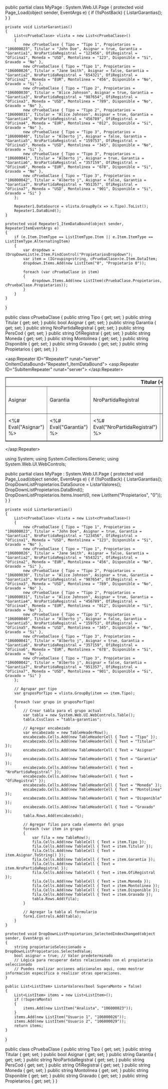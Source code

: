 



public partial class MyPage : System.Web.UI.Page
{
    protected void Page_Load(object sender, EventArgs e)
    {
        if (!IsPostBack)
        {
            ListarGarantias();
        }
    }

    private void ListarGarantias()
    {
        List<cPruebaClase> vlista = new List<cPruebaClase>()
        {
            new cPruebaClase { Tipo = "Tipo 1", Propietarios = "106000023", Titular = "John Doe", Asignar = true, Garantia = "Garantia1", NroPartidaRegistral = "123456", OfiRegistral = "Oficina1", Moneda = "USD", Montolinea = "123", Disponible = "Si", Gravado = "No" },
            new cPruebaClase { Tipo = "Tipo 1", Propietarios = "106000026", Titular = "Jane Smith", Asignar = false, Garantia = "Garantia2", NroPartidaRegistral = "654321", OfiRegistral = "Oficina2", Moneda = "EUR", Montolinea = "456", Disponible = "No", Gravado = "Si" },
            new cPruebaClase { Tipo = "Tipo 2", Propietarios = "106000030", Titular = "Alice Johnson", Asignar = true, Garantia = "Garantia3", NroPartidaRegistral = "987654", OfiRegistral = "Oficina3", Moneda = "USD", Montolinea = "789", Disponible = "No", Gravado = "No" },
            new cPruebaClase { Tipo = "Tipo 2", Propietarios = "106000031", Titular = "Alice Johnson", Asignar = true, Garantia = "Garantia4", NroPartidaRegistral = "456789", OfiRegistral = "Oficina4", Moneda = "EUR", Montolinea = "012", Disponible = "Si", Gravado = "No" },
            new cPruebaClase { Tipo = "Tipo 3", Propietarios = "106000040", Titular = "Alberto j", Asignar = false, Garantia = "Garantia5", NroPartidaRegistral = "159753", OfiRegistral = "Oficina5", Moneda = "USD", Montolinea = "345", Disponible = "No", Gravado = "Si" },
            new cPruebaClase { Tipo = "Tipo 3", Propietarios = "106000041", Titular = "Alberto j", Asignar = true, Garantia = "Garantia6", NroPartidaRegistral = "357159", OfiRegistral = "Oficina6", Moneda = "EUR", Montolinea = "678", Disponible = "Si", Gravado = "No" },
            new cPruebaClase { Tipo = "Tipo 3", Propietarios = "106000042", Titular = "Alberto j", Asignar = false, Garantia = "Garantia7", NroPartidaRegistral = "951357", OfiRegistral = "Oficina7", Moneda = "USD", Montolinea = "901", Disponible = "Si", Gravado = "Si" }
        };

        Repeater1.DataSource = vlista.GroupBy(x => x.Tipo).ToList();
        Repeater1.DataBind();
    }

    protected void Repeater1_ItemDataBound(object sender, RepeaterItemEventArgs e)
    {
        if (e.Item.ItemType == ListItemType.Item || e.Item.ItemType == ListItemType.AlternatingItem)
        {
            var dropdown = (DropDownList)e.Item.FindControl("PropietariosDropdown");
            var item = (IGrouping<string, cPruebaClase>)e.Item.DataItem;
            dropdown.Items.Add(new ListItem("0", "Propietario 0"));

            foreach (var cPruebaClase in item)
            {
                dropdown.Items.Add(new ListItem(cPruebaClase.Propietarios, cPruebaClase.Propietarios));
            }
        }
    }
}

public class cPruebaClase
{
    public string Tipo { get; set; }
    public string Titular { get; set; }
    public bool Asignar { get; set; }
    public string Garantia { get; set; }
    public string NroPartidaRegistral { get; set; }
    public string PersCod { get; set; }
    public string OfiRegistral { get; set; }
    public string Moneda { get; set; }
    public string Montolinea { get; set; }
    public string Disponible { get; set; }
    public string Gravado { get; set; }
    public string Propietarios { get; set; }
}

<asp:Repeater ID="Repeater1" runat="server" OnItemDataBound="Repeater1_ItemDataBound">
    <ItemTemplate>
        <table border="1">
            <tr>
                <th colspan="10">Titular (<%# ((IGrouping<string, cPruebaClase>)Container.DataItem).Key %>)</th>
            </tr>
            <tr>
                <td>Asignar</td>
                <td>Garantia</td>
                <td>NroPartidaRegistral</td>
                <td colspan="2">OfiRegistral</td>
                <td>Moneda</td>
                <td>Montolinea</td>
                <td>Disponible</td>
                <td>Gravado</td>
                <td>
                    <asp:DropDownList ID="PropietariosDropdown" runat="server"></asp:DropDownList>
                </td>
            </tr>
            <asp:Repeater ID="SubItemRepeater" runat="server">
                <ItemTemplate>
                    <tr>
                        <td><%# Eval("Asignar") %></td>
                        <td><%# Eval("Garantia") %></td>
                        <td><%# Eval("NroPartidaRegistral") %></td>
                        <td colspan="2"><%# Eval("OfiRegistral") %></td>
                        <td><%# Eval("Moneda") %></td>
                        <td><%# Eval("Montolinea") %></td>
                        <td><%# Eval("Disponible") %></td>
                        <td><%# Eval("Gravado") %></td>
                        <td>
                            <asp:DropDownList ID="PropietariosDropdown" runat="server"></asp:DropDownList>
                        </td>
                    </tr>
                </ItemTemplate>
            </asp:Repeater>
        </table>
    </ItemTemplate>
</asp:Repeater>



using System;
using System.Collections.Generic;
using System.Web.UI.WebControls;

public partial class MyPage : System.Web.UI.Page
{
    protected void Page_Load(object sender, EventArgs e)
    {
        if (!IsPostBack)
        {
            ListarGarantias();
            DropDownListPropietarios.DataSource = ListarValores();
            DropDownListPropietarios.DataBind();
            DropDownListPropietarios.Items.Insert(0, new ListItem("Propietarios", "0"));
        }
    }

    private void ListarGarantias()
    {
        List<cPruebaClase> vlista = new List<cPruebaClase>()
        {
            new cPruebaClase { Tipo = "Tipo 1", Propietarios = "106000023", Titular = "John Doe", Asignar = true, Garantia = "Garantia1", NroPartidaRegistral = "123456", OfiRegistral = "Oficina1", Moneda = "USD", Montolinea = "123", Disponible = "Si", Gravado = "No" },
            new cPruebaClase { Tipo = "Tipo 1", Propietarios = "106000026", Titular = "Jane Smith", Asignar = false, Garantia = "Garantia2", NroPartidaRegistral = "654321", OfiRegistral = "Oficina2", Moneda = "EUR", Montolinea = "456", Disponible = "No", Gravado = "Si" },
            new cPruebaClase { Tipo = "Tipo 2", Propietarios = "106000030", Titular = "Alice Johnson", Asignar = true, Garantia = "Garantia3", NroPartidaRegistral = "987654", OfiRegistral = "Oficina3", Moneda = "USD", Montolinea = "789", Disponible = "No", Gravado = "No" },
            new cPruebaClase { Tipo = "Tipo 2", Propietarios = "106000031", Titular = "Alice Johnson", Asignar = true, Garantia = "Garantia4", NroPartidaRegistral = "456789", OfiRegistral = "Oficina4", Moneda = "EUR", Montolinea = "012", Disponible = "Si", Gravado = "No" },
            new cPruebaClase { Tipo = "Tipo 3", Propietarios = "106000040", Titular = "Alberto j", Asignar = false, Garantia = "Garantia5", NroPartidaRegistral = "159753", OfiRegistral = "Oficina5", Moneda = "USD", Montolinea = "345", Disponible = "No", Gravado = "Si" },
            new cPruebaClase { Tipo = "Tipo 3", Propietarios = "106000041", Titular = "Alberto j", Asignar = true, Garantia = "Garantia6", NroPartidaRegistral = "357159", OfiRegistral = "Oficina6", Moneda = "EUR", Montolinea = "678", Disponible = "Si", Gravado = "No" },
            new cPruebaClase { Tipo = "Tipo 3", Propietarios = "106000042", Titular = "Alberto j", Asignar = false, Garantia = "Garantia7", NroPartidaRegistral = "951357", OfiRegistral = "Oficina7", Moneda = "USD", Montolinea = "901", Disponible = "Si", Gravado = "Si" }
        };

        // Agrupar por tipo
        var gruposPorTipo = vlista.GroupBy(item => item.Tipo);

        foreach (var grupo in gruposPorTipo)
        {
            // Crear tabla para el grupo actual
            var tabla = new System.Web.UI.WebControls.Table();
            tabla.CssClass = "tabla-garantias";

            // Agregar encabezado
            var encabezado = new TableHeaderRow();
            encabezado.Cells.Add(new TableHeaderCell { Text = "Tipo" });
            encabezado.Cells.Add(new TableHeaderCell { Text = "Titular" });
            encabezado.Cells.Add(new TableHeaderCell { Text = "Asignar" });
            encabezado.Cells.Add(new TableHeaderCell { Text = "Garantia" });
            encabezado.Cells.Add(new TableHeaderCell { Text = "NroPartidaRegistral" });
            encabezado.Cells.Add(new TableHeaderCell { Text = "OfiRegistral" });
            encabezado.Cells.Add(new TableHeaderCell { Text = "Moneda" });
            encabezado.Cells.Add(new TableHeaderCell { Text = "Montolinea" });
            encabezado.Cells.Add(new TableHeaderCell { Text = "Disponible" });
            encabezado.Cells.Add(new TableHeaderCell { Text = "Gravado" });
            tabla.Rows.Add(encabezado);

            // Agregar filas para cada elemento del grupo
            foreach (var item in grupo)
            {
                var fila = new TableRow();
                fila.Cells.Add(new TableCell { Text = item.Tipo });
                fila.Cells.Add(new TableCell { Text = item.Titular });
                fila.Cells.Add(new TableCell { Text = item.Asignar.ToString() });
                fila.Cells.Add(new TableCell { Text = item.Garantia });
                fila.Cells.Add(new TableCell { Text = item.NroPartidaRegistral });
                fila.Cells.Add(new TableCell { Text = item.OfiRegistral });
                fila.Cells.Add(new TableCell { Text = item.Moneda });
                fila.Cells.Add(new TableCell { Text = item.Montolinea });
                fila.Cells.Add(new TableCell { Text = item.Disponible });
                fila.Cells.Add(new TableCell { Text = item.Gravado });
                tabla.Rows.Add(fila);
            }

            // Agregar la tabla al formulario
            form1.Controls.Add(tabla);
        }
    }

    protected void DropDownListPropietarios_SelectedIndexChanged(object sender, EventArgs e)
    {
        string propietarioSeleccionado = DropDownListPropietarios.SelectedValue;
        bool asignar = true; // Valor predeterminado
        // Lógica para recuperar datos relacionados con el propietario seleccionado
        // Puedes realizar acciones adicionales aquí, como mostrar información específica o realizar otras operaciones.
    }

    public List<ListItem> ListarValores(bool SuperaMonto = false)
    {
        List<ListItem> items = new List<ListItem>();
        if (!SuperaMonto)
        {
            items.Add(new ListItem("Analista", "106000023"));
        }
        items.Add(new ListItem("Usuario 1", "106000026"));
        items.Add(new ListItem("Usuario 2", "106000029"));
        return items;
    }
}

public class cPruebaClase
{
    public string Tipo { get; set; }
    public string Titular { get; set; }
    public bool Asignar { get; set; }
    public string Garantia { get; set; }
    public string NroPartidaRegistral { get; set; }
    public string PersCod { get; set; }
    public string OfiRegistral { get; set; }
    public string Moneda { get; set; }
    public string Montolinea { get; set; }
    public string Disponible { get; set; }
    public string Gravado { get; set; }
    public string Propietarios { get; set; }
}





